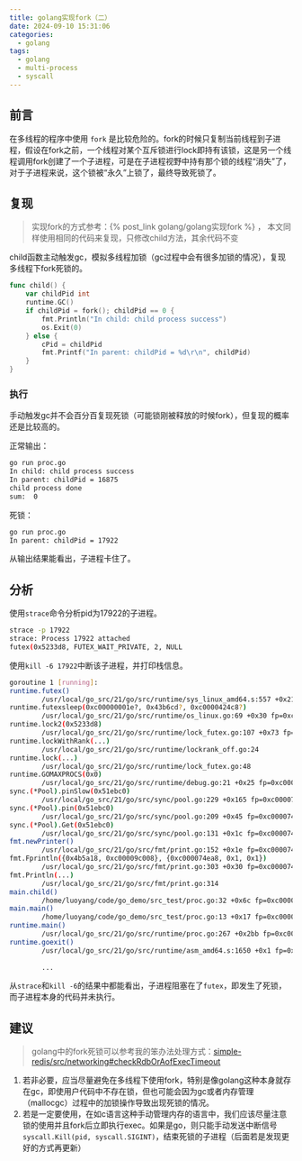 ```yaml
---
title: golang实现fork（二）
date: 2024-09-10 15:31:06
categories:
  - golang
tags:
  - golang
  - multi-process
  - syscall
---
```


## 前言

在多线程的程序中使用 `fork` 是比较危险的。fork的时候只复制当前线程到子进程，假设在fork之前，一个线程对某个互斥锁进行lock即持有该锁，这是另一个线程调用fork创建了一个子进程，可是在子进程视野中持有那个锁的线程“消失”了，对于子进程来说，这个锁被“永久”上锁了，最终导致死锁了。

## 复现

> 实现fork的方式参考：{% post_link golang/golang实现fork %} ， 本文同样使用相同的代码来复现，只修改child方法，其余代码不变

child函数主动触发gc，模拟多线程加锁（gc过程中会有很多加锁的情况），复现多线程下fork死锁的。

~~~go
func child() {
    var childPid int
    runtime.GC()
    if childPid = fork(); childPid == 0 {
        fmt.Println("In child: child process success")
        os.Exit(0)
    } else {
        cPid = childPid
        fmt.Printf("In parent: childPid = %d\r\n", childPid)
    }
}
~~~

### 执行

手动触发gc并不会百分百复现死锁（可能锁刚被释放的时候fork），但复现的概率还是比较高的。

正常输出：

~~~bash
go run proc.go
In child: child process success
In parent: childPid = 16875
child process done
sum:  0
~~~

死锁：

~~~bash
go run proc.go
In parent: childPid = 17922
~~~

从输出结果能看出，子进程卡住了。

## 分析

使用`strace`命令分析pid为17922的子进程。

~~~bash
strace -p 17922    
strace: Process 17922 attached
futex(0x5233d8, FUTEX_WAIT_PRIVATE, 2, NULL
~~~

使用`kill -6 17922`中断该子进程，并打印栈信息。

~~~bash
goroutine 1 [running]:
runtime.futex()
        /usr/local/go_src/21/go/src/runtime/sys_linux_amd64.s:557 +0x21 fp=0xc000074c50 sp=0xc000074c48 pc=0x45e841
runtime.futexsleep(0xc00000001e?, 0x43b6cd?, 0xc0000424c8?)
        /usr/local/go_src/21/go/src/runtime/os_linux.go:69 +0x30 fp=0xc000074ca0 sp=0xc000074c50 pc=0x42d3d0
runtime.lock2(0x5233d8)
        /usr/local/go_src/21/go/src/runtime/lock_futex.go:107 +0x73 fp=0xc000074ce0 sp=0xc000074ca0 pc=0x409ef3
runtime.lockWithRank(...)
        /usr/local/go_src/21/go/src/runtime/lockrank_off.go:24
runtime.lock(...)
        /usr/local/go_src/21/go/src/runtime/lock_futex.go:48
runtime.GOMAXPROCS(0x0)
        /usr/local/go_src/21/go/src/runtime/debug.go:21 +0x25 fp=0xc000074d00 sp=0xc000074ce0 pc=0x406245
sync.(*Pool).pinSlow(0x51ebc0)
        /usr/local/go_src/21/go/src/sync/pool.go:229 +0x165 fp=0xc000074d98 sp=0xc000074d00 pc=0x467be5
sync.(*Pool).pin(0x51ebc0)
        /usr/local/go_src/21/go/src/sync/pool.go:209 +0x45 fp=0xc000074db0 sp=0xc000074d98 pc=0x467a65
sync.(*Pool).Get(0x51ebc0)
        /usr/local/go_src/21/go/src/sync/pool.go:131 +0x1c fp=0xc000074de8 sp=0xc000074db0 pc=0x4677bc
fmt.newPrinter()
        /usr/local/go_src/21/go/src/fmt/print.go:152 +0x1e fp=0xc000074e10 sp=0xc000074de8 pc=0x47607e
fmt.Fprintln({0x4b5a18, 0xc00009c008}, {0xc000074ea8, 0x1, 0x1})
        /usr/local/go_src/21/go/src/fmt/print.go:303 +0x30 fp=0xc000074e60 sp=0xc000074e10 pc=0x476490
fmt.Println(...)
        /usr/local/go_src/21/go/src/fmt/print.go:314
main.child()
        /home/luoyang/code/go_demo/src_test/proc.go:32 +0x6c fp=0xc000074ec8 sp=0xc000074e60 pc=0x47cfcc
main.main()
        /home/luoyang/code/go_demo/src_test/proc.go:13 +0x17 fp=0xc000074f40 sp=0xc000074ec8 pc=0x47ce57
runtime.main()
        /usr/local/go_src/21/go/src/runtime/proc.go:267 +0x2bb fp=0xc000074fe0 sp=0xc000074f40 pc=0x43355b
runtime.goexit()
        /usr/local/go_src/21/go/src/runtime/asm_amd64.s:1650 +0x1 fp=0xc000074fe8 sp=0xc000074fe0 pc=0x45cac1
        
        ...
~~~

从`strace`和`kill -6`的结果中都能看出，子进程阻塞在了`futex`，即发生了死锁，而子进程本身的代码并未执行。

## 建议

> golang中的fork死锁可以参考我的笨办法处理方式：[simple-redis/src/networking#checkRdbOrAofExecTimeout](https://github.com/ILkUVayne/simple-redis/blob/master/src/networking.go)

1. 若非必要，应当尽量避免在多线程下使用fork，特别是像golang这种本身就存在gc，即使用户代码中不存在锁，但也可能会因为gc或者内存管理（mallocgc）过程中的加锁操作导致出现死锁的情况。
2. 若是一定要使用，在如c语言这种手动管理内存的语言中，我们应该尽量注意锁的使用并且fork后立即执行exec。如果是go，则只能手动发送中断信号`syscall.Kill(pid, syscall.SIGINT)`，结束死锁的子进程（后面若是发现更好的方式再更新）